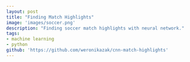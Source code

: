 ```yaml
---
layout: post
title: "Finding Match Highlights"
image: 'images/soccer.png'
description: "Finding soccer match highlights with neural network."
tags:
- machine learning
- python
github: 'https://github.com/weronikazak/cnn-match-highlights'
---
```

